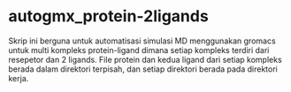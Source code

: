 # autogmx_protein-2ligands
Skrip ini berguna untuk automatisasi simulasi MD menggunakan gromacs untuk multi kompleks protein-ligand dimana setiap kompleks terdiri dari resepetor dan 2 ligands. File protein dan kedua ligand dari setiap kompleks berada dalam direktori terpisah, dan setiap direktori berada pada direktori kerja.
